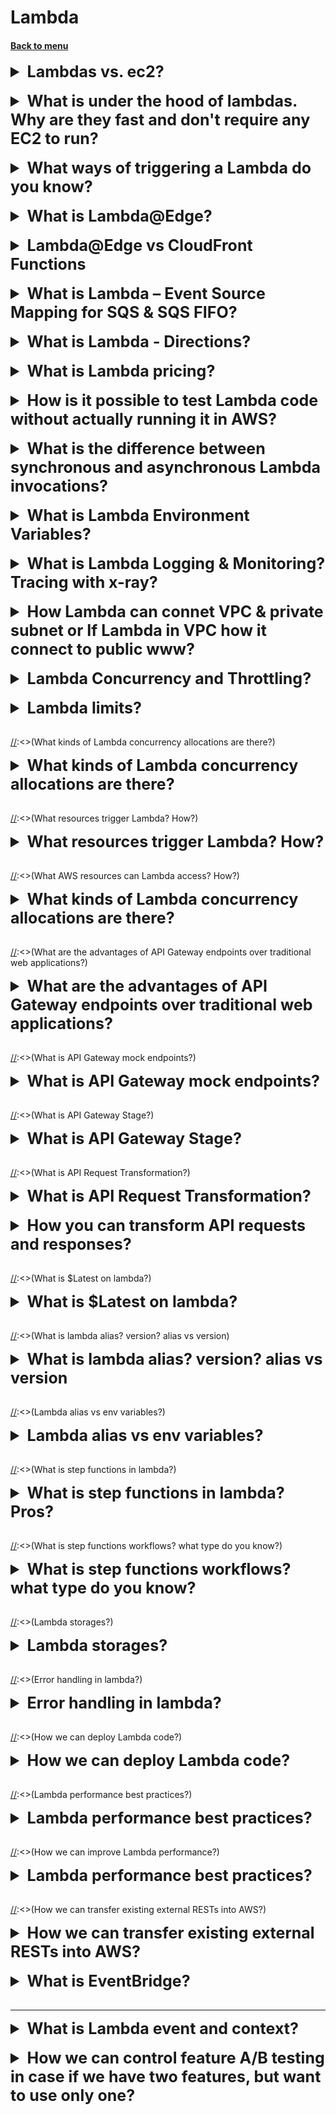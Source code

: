 <h1> Lambda </h1>
<h4> 

[Back to menu](../../Menu.md)

</h4>

[//]: # (Lambdas vs. ec2)

<details>
    <summary style="font-size: 25px;">
        <b>
            Lambdas vs. ec2?
        </b>
    </summary>
<br>

Virtual functions - no servers to manage!
- Time limited - short executions
- Run on demand (lambda runs only when needed)
- Scaling is automated!
  (If necessary, you can configure automatic scalability)
- Integration with the entire range of AWS services.
- Integrated with many programming languages
- Easy monitoring using AWS CloudWatch.
- Easily get more resources for each feature (up to 10GB RAM!)
- Increasing RAM will also improve CPU and network performance!

</details>
<br>

[//]: # (What is under the hood of lambdas. 
        Why are they fast and don't require any EC2 to run?)

<details>
    <summary style="font-size: 25px;">
        <b>
            What is under the hood of lambdas. 
            Why are they fast and don't require any EC2 to run?
        </b>
    </summary>
<br>

Each lambda represents an image and a container. 
And Amazon takes over the work of all 
containers and their management.

</details>
<br>

[//]: # (What ways of triggering a Lambda do you know?)

<details>
    <summary style="font-size: 25px;">
        <b>
            What ways of triggering a Lambda do you know?
        </b>
    </summary>
<br>

Lambda functions can be activated in different ways:
- HTTP request
  (In this case, an HTTP request may contain several value headers.
  To do this, configure APL (application load balancer) which will convert
  ...?name=one&name=two --> {"name":["one,"two"]})
- uploading a new document to S3 (action, loading a specific file by mask, etc.)
- scheduled task (using EventBridge (for example once a minute))
- AWS Kinesis data stream
- Event Source Mapping for SQS & SQS FIFO
- notification from AWS SNS

</details>  
<br>

[//]: # (What is Lambda@Edge?)

<details>
    <summary style="font-size: 25px;">
        <b>
            What is Lambda@Edge?
        </b>
    </summary>
<br>

Lambda@Edge is a feature of Amazon CloudFront that allows you 
to run code closer to users of your application, 
which improves performance and reduces latency. 
It’s an extension of AWS Lambda that lets you deploy Python and Node.js 
functions at Amazon CloudFront edge locations.

- You can customize the content that your CloudFront distribution delivers 
to your end users.
- It allows you to run your code in response to events generated 
by the Amazon CloudFront content delivery network (CDN).
- You don’t have to provision or manage infrastructure in multiple locations 
around the world.
- It can automatically scale and run your code at AWS locations around the world.
- It supports a limited set of runtimes and features.

**Lambda@Edge can be used for various purposes such as website security,
real-time image transformation, intelligent bot mitigation,
search engine optimization, and more.**

For example, you can trigger a Lambda function 
to add HTTP security headers on all origin responses without 
having to modify your application code on your origin.

</details>
<br>

[//]: # (Lambda@Edge vs CloudFront Functions?)

<details>
    <summary style="font-size: 25px;">
        <b>
            Lambda@Edge vs CloudFront Functions
        </b>
    </summary>
<br>

In summary, CloudFront Functions are ideal for lightweight, 
short-running functions and are executed at the edge locations closest to the user. 

They are more suitable for simple request transformations. 
On the other hand, Lambda@Edge functions are more suitable 
for compute-intensive workloads and provide more features 
along with an increased execution time capability. 

They are executed at Regional Edge Locations in major AWS Regions.

</details>
<br>

[//]: # (What is Lambda – Event Source Mapping for SQS & SQS FIFO? Lambda event trigger)

<details>
    <summary style="font-size: 25px;">
        <b>
            What is Lambda – Event Source Mapping for SQS & SQS FIFO?
        </b>
    </summary>
<br>

Lambda allows you to automatically process a certain number of messages from SQS queues
and SQS FIFO.

In this case, Lambda will automatically scale when reading the message in batches (1-10) for
faster processing.
When an error occurs, messages are sent to the queue as individual items.
(There is also a setting for a dead-letter queue in case of failures (DLQ))
Lambda removes the message from the queue after successful processing.

Can be scaled:
- scales according to the number of active message groups.
- can create up to 60 copies per minute
- simultaneously process up to 1000 message packets per minute

</details>  
<br>

[//]: # (What is Lambda - Directions?)

<details>
    <summary style="font-size: 25px;">
        <b>
            What is Lambda - Directions?
        </b>
    </summary>
<br>

Lambda offers the ability to configure the direction (endpoints) for the function to work
(before sending the rest result to the client)

Works for asynchronous calls, offering to select scenarios for successful or failed activities.

You can choose the final exact one:
- SQS
- SNS
- another Lambda
- Bus Amazon EventBridge

</details>  
<br>

[//]: # (What is Lambda pricing?)

<details>
    <summary style="font-size: 25px;">
        <b>
            What is Lambda pricing?
        </b>
    </summary>
<br>

Payment for requests:
- The first million requests are free
- $0.20 per 1 million queries thereafter

Pay per duration: (in 1ms increments)
- 400,000 GB-seconds of computing time per month FREE (if 1GB of RAM is used)
- 3,200,000 seconds if the function uses 128 MB of RAM
- After that, 1 USD per 600,000 GB-seconds.

AWS Lambda is very cheap and very popular because of this

</details>
<br>

[//]: # (How is it possible to test Lambda code without actually running it in AWS?)

<details>
    <summary style="font-size: 25px;">
        <b>
            How is it possible to test Lambda code without actually running it in AWS?
        </b>
    </summary>
<br>

Using the AWS SAM Command Line Interface (CLI)
you can test locally and debug "step by step"
your serverless applications before uploading them to the AWS cloud

</details>
<br>

[//]: # (What is the difference between synchronous and asynchronous Lambda invocations?)

<details>
    <summary style="font-size: 25px;">
        <b>
            What is the difference between synchronous and asynchronous Lambda invocations?
        </b>
    </summary>
<br>

**With a synchronous** call, you wait for the function to process the event
and will return the response.

- Client sends request / SDK / CLI --(request)--> Lambda
- Client sends request / SDK / CLI <-(response)-- Lambda
  (Including if an error occurs. The client must handle it)

**When called asynchronously**, Lambda queues the event for processing.
If an error occurs, Lambda tries to retry the event

(1 minute wait 1 time 2 others (3 times in total))
There is a clear setting of actions for successful and unsuccessful execution

Asynchronous calls allow you to speed up request processing if you don't need to wait for the result
(example you need to iterate through 1000 files)

**How it works**:
When called asynchronously, any user request will return the expected 
result (for example 200)
EVEN IF the request actually caused an error. 
If an error occurs several times in a row, the system
will process the request and (for example, send an SQS message that something went wrong)

</details>
<br>

[//]: # (What is Lambda Environment Variables?)

<details>
    <summary style="font-size: 25px;">
        <b>
            What is Lambda Environment Variables?
        </b>
    </summary>
<br>

Lambda offers the ability to configure environment settings 
similar to the Postman implementation

It is possible to create variables of the key-value type (string type only)
And work with keys, and the lambda will independently substitute the specified values.

**How is it useful:**
- Customize function behavior without updating code
- Environment variables available to your code
- Lambda Service also adds its own system environment variables.
- Useful to store secret parameters (they are KMS encrypted)
  (Secrets can be encrypted with a Lambda service key or your own CMK.)

</details>  
<br>

[//]: # (What is Lambda Logging & Monitoring? Tracing with x-ray?)

<details>
    <summary style="font-size: 25px;">
        <b>
            What is Lambda Logging & Monitoring? Tracing with x-ray?
        </b>
    </summary>
<br>

Lambda allows you to track all your actions using monitors/logging/AWS X-Ray
- Calls, duration, concurrent executions
- Number of errors, success rates, throttles
- Asynchronous delivery failures
- Iteration speed (Kinesis and DynamoDB streams)

There are environment variables for X-Ray (they are enabled by default, 
but are handy to know):
- X_AMZN_TRACE_ID: Contains the trace header.
- AWS_XRAY_CONTEXT_MISSING: Defaults to LOG_ERROR.
- AWS_XRAY_DAEMON_ADDRESS: IP_ADDRESS of the X-Ray daemon:PORT

</details>  
<br>

[//]: # (How Lambda can connet VPC & private subnet 
or If Lambda in VPC how it connect to public www?)

<details>
    <summary style="font-size: 25px;">
        <b>
            How Lambda can connet VPC & private subnet 
            or If Lambda in VPC how it connect to public www?
        </b>
    </summary>
<br>

**If the lambda is outside the vpc (virtual private connection)**
- **She has access to the Internet, but does not have direct access to the VPC**
- Lambda must create ENI (Elastic Network Interface) in VPC subnets 
and connect through it
- To do this, the role **AWSLambdaVPCAccessExecutionRole** must be explicitly specified

It looks like this

Lambda ---> [(private subnet) ---> (ENI (Elastic Network Interface)) ---> (Destination (example S3)) ]

**If the lambda is in vpc and (virtual private connection)**
- **She DOES NOT have access to the Internet, but DOES have direct access to VPC components**
- Lambda can use 2 options
    - Use NAT which will use IGW (InternetGetWay)
      (In this case, IGW will be able to knock both outside (www) and into internal aws services)
    - **if you need private access to aws services** you can use VPC Endpoint to
      to knock on aws services privately

it looks like this

[(private subnet) Lambda <---> private s3] -> 
1) [] -> Nat (Network Address Translation) -> IGW (InternetGetWay) -> www (or) aws s3
2) [] -> private VPC endpoint -> aws s3


</details>  
<br>

[//]: # (Lambda Concurrency and Throttling? Cold Start?)

<details>
    <summary style="font-size: 25px;">
        <b>
            Lambda Concurrency and Throttling?
        </b>
    </summary>
<br>

Lambda allows you to call lambda processing for up to 1000 simultaneous executions.
- Each lambda function can limit the maximum number of treatments (=limit)
- Every call that goes beyond the limit will cause ("throttled")

**Lambda behavior when throttling**
- **When called synchronously** return ThrottleError - 429
- **For an asynchronous call** retry automatically after a while (maximum up to 6 hours)
  , then placement in DLQ

**What are the dangers of limits**

If you have three simultaneously running lambda functions and one of 
them receives input at once
1000 requests, then the remaining 2 functions will perform throttling 
until there are a thousand decrease. 
(REQUEST LIMITS VALID FOR ALL LAMBDA IN THE SUM)

**Cold start**

As in Java, when the first time the request is processed worse 
because you need to get resources the first time,
This situation can also arise in lambdas.
To combat this, lambdas have **provisioned concurrency**.
The lambda function is called in advance to prevent cold calling.
All settings are done via **Application Auto Scaling**

</details>  
<br>

[//]: # (Lambda limits?)

<details>
    <summary style="font-size: 25px;">
        <b>
            Lambda limits?
        </b>
    </summary>
<br>

Performance:
- Memory distribution: 128 MB – 10 GB (in 1 MB increments)
- Maximum execution time: 900 seconds (15 minutes)
- Environment Variables (4 KB)
- Disk capacity in the “function container” (in /tmp): 512 MB.
- Parallel executions: 1000 (can be increased)

Deployment:
- Lambda function deployment size (compressed ZIP file): 50 MB.
- Uncompressed deployment size (code + dependencies): 250 MB.
- You can use the /tmp directory to load other files at startup.
- Environment variables size: 4 KB.

</details>  
<br>

[//]:<>(What kinds of Lambda concurrency allocations are there?)

<details>
    <summary style="font-size: 25px;">
        <b>
            What kinds of Lambda concurrency allocations are there?
        </b>
    </summary>
<br>

Two types of concurrency control are available:

**Reserved parallelism** - reserved parallelism
guarantees the maximum number of concurrent instances for a function.
When a function has reserved concurrency, no other function
cannot exploit this parallelism.

**Provided parallelism**. - Provided parallelism
initializes the requested number of runtimes,
so that they are ready to immediately respond to calls to your function.

</details>
<br>

[//]:<>(What resources trigger Lambda? How?)

<details>
    <summary style="font-size: 25px;">
        <b>
            What resources trigger Lambda? How?
        </b>
    </summary>
<br>

Lambda, Api Gateway, DynamoDB, S3, SNS, SQS

By event

</details>
<br>

[//]:<>(What AWS resources can Lambda access? How?)

<details>
    <summary style="font-size: 25px;">
        <b>
            What kinds of Lambda concurrency allocations are there?
        </b>
    </summary>
<br>

Your Lambda functions can now access databases
Amazon RDS, Amazon Redshift data warehouses,
Amazon ElasticCache nodes and other endpoints,
which are only accessible from a specific VPC.

You must provide additional information about the VPC configuration,
such as VPC subnet IDs and security group IDs,
to allow Lambda functions to access resources in your Amazon VPC.

</details>
<br>

[//]:<>(What are the advantages of API Gateway endpoints over traditional web applications?)

<details>
    <summary style="font-size: 25px;">
        <b>
            What are the advantages of API Gateway endpoints over traditional web applications?
        </b>
    </summary>
<br>

Gateway API allows you to perform common API management tasks,
such as security, caching, throttling and monitoring.

Gateway API provides endpoints to your AWS applications

</details>
<br>

[//]:<>(What is API Gateway mock endpoints?)

<details>
    <summary style="font-size: 25px;">
        <b>
            What is API Gateway mock endpoints?
        </b>
    </summary>
<br>

Creation of mock endpoints for mock not crated rests

</details>
<br>

[//]:<>(What is API Gateway Stage?)

<details>
    <summary style="font-size: 25px;">
        <b>
            What is API Gateway Stage?
        </b>
    </summary>
<br>

stage -> этап

This is references in the lifecycle of the API using variables

This stage vars can be used to ref a specific backend endpoint
(e.g. Lambda function)

</details>
<br>

[//]:<>(What is API Request Transformation?)

<details>
    <summary style="font-size: 25px;">
        <b>
            What is API Request Transformation?
        </b>
    </summary>
<br>

We can dynamically transform request and response params by adding new params

Example of request 
    
    -- request-parameters '{"append:header.header1":"$context.reqId"}'

(this will add new header to requests)

Example of response

    -- response-parameters '{
    "500" : {"append:header.header1":"$context.reqId""}'

(this will add new header if backend returns 500 status code)

</details>
<br>

[//]: # (How you can transform API requests and responses)

<details>
    <summary style="font-size: 25px;">
        <b>
            How you can transform API requests and responses?
        </b>
    </summary>
<br>

- Using Request Transformation
- Parameter mapping
  (overwrite:path: "/sessions/${request.path.sessionId}/topics")

</details>
<br>

[//]:<>(What is $Latest on lambda?)

<details>
    <summary style="font-size: 25px;">
        <b>
            What is $Latest on lambda?
        </b>
    </summary>
<br>

This is alias for latest version on lambda code.
You also can use previous lambda version by using create alias function

</details>
<br>

[//]:<>(What is lambda alias? version? alias vs version)

<details>
    <summary style="font-size: 25px;">
        <b>
            What is lambda alias? version? alias vs version
        </b>
    </summary>
<br>

A lambda version is a snapshot of your Lambda function.
When you create a new lambda function, it is named as $LATEST.

A lambda alias at its simplest is a pointer to the lambda function’s version.
We can use aliases to point to any lambda version you specify.

**An alias is a pointer to a specific Lambda function version. 
Aliases will not be updated automatically**

</details>
<br>

[//]:<>(Lambda alias vs env variables?)

<details>
    <summary style="font-size: 25px;">
        <b>
            Lambda alias vs env variables?
        </b>
    </summary>
<br>

**Lambda** allows you to create aliases that are associated 
with a specific version of a function. 
They are not a method of changing the behavior of a particular function.

**Environment variables** can be used to change the behavior of a Lambda 
function without requiring you to update code and re-deploy the function.

</details>
<br>

[//]:<>(What is step functions in lambda?)

<details>
    <summary style="font-size: 25px;">
        <b>
            What is step functions in lambda? Pros?
        </b>
    </summary>
<br>

This is a chain of lambda functions that work in queue order.
It can be chained. But each step can consists of parallel steps

Pluses
- Visualize (you can see all steps)
- Automate (each step is triggered and tracked automatically)
- Logging

![img](https://d2908q01vomqb2.cloudfront.net/da4b9237bacccdf19c0760cab7aec4a8359010b0/2019/09/18/step-functions-map-example.png)

</details>
<br>

[//]:<>(What is step functions workflows? what type do you know?)

<details>
    <summary style="font-size: 25px;">
        <b>
            What is step functions workflows? what type do you know?
        </b>
    </summary>
<br>

Standard workflow
- Long-Running (may run for up to a year)
- At-Most-Once (task never executed once unless you specify retry actions)
- Non-Idempotent

Express Workflows
- Short-time (up to 5 min)
- At-Least-Once (for run mor than once)
- idempotent

Express can be
  - Synchronous express 
    - Wait until it completes
    - returns the result
    - (operations that are performed one at a time)
  - Asynchronous express
    - confirms that workflow has started
    - result can be found in cloudwatch
    - (operations don't depend on the completion and result)

</details>
<br>

[//]:<>(Lambda storages?)

<details>
    <summary style="font-size: 25px;">
        <b>
            Lambda storages? 
        </b>
    </summary>
<br>

|                | Native within lambda              |                           | External Storage Options     |                                     |
|----------------|-----------------------------------|---------------------------|------------------------------|-------------------------------------|
|                | /tmp                              | Lambda layer              | S3                           | EFS (elastic file system)           |
| Use case       | Temporary data                    | Library and SDK           | Persistent data              | Persistent data                     |
| Pluses         | the fastest                       |                           | best AWS service integration | best integration with other lambdas |
| Minuses        | cannot be shared between lambdas  |                           | slowest                      |                                     |
| Size           | 512 MB - 10 GB                    | 50 mb zipped 250 unzipped | Elastic                      | Elastic                             |
| Dynamic update | dynamic read/write                | updates require new layer | Store and retrieve           | dynamic read/write                  |
| Shared         | within env                        | across env                | across lambdas               | across env                          |


</details>
<br>

[//]:<>(Error handling in lambda?)

<details>
    <summary style="font-size: 25px;">
        <b>
            Error handling in lambda?
        </b>
    </summary>
<br>

- Auto retried system (2 times)
- Dead-letter queues (Lambda -> SQS or Lambda -> SNS)
  - only error msg
- Lambda Destinations (Lambda success -> SQS_1 or failure -> SQS_2) 

can be found in json (param: responsePayload:/errorMessage: "test")

</details>
<br>

[//]:<>(How we can deploy Lambda code?)

<details>
    <summary style="font-size: 25px;">
        <b>
            How we can deploy Lambda code?
        </b>
    </summary>
<br>

- by console
- .zip file achieve
  - Using the Lambda console
  - Using the AWS CLI
  - Using Amazon S3
- deployment package (you can create package by yourself and upload from PC)
    - up to 50 mb
    - if it more than 50 mb use S3
- Lambda layers 
  - can be shared between lambdas
  - best practise
- The CloudFormation
- Container images

</details>
<br>

[//]:<>(Lambda performance best practices?)

<details>
    <summary style="font-size: 25px;">
        <b>
            Lambda performance best practices?
        </b>
    </summary>
<br>

- See your memory and CPU
- Dependencies
- Only what you need

</details>
<br>

[//]:<>(How we can improve Lambda performance?)

<details>
    <summary style="font-size: 25px;">
        <b>
            Lambda performance best practices?
        </b>
    </summary>
<br>

- Increase the function memory allocation, 
  that will also increase the CPU allocation.
  (if function has CPU bound also)

</details>
<br>

[//]:<>(How we can transfer existing external RESTs into AWS?)

<details>
    <summary style="font-size: 25px;">
        <b>
            How we can transfer existing external RESTs into AWS?
        </b>
    </summary>
<br>

- create API Gateway (supports OpenAPI v2-v3)
- create lambdas
- connect rest in gateway into lambdas

</details>
<br>

[//]: # (What is EventBridge?)

<details>
    <summary style="font-size: 25px;">
        <b>
            What is EventBridge?
        </b>
    </summary>
<br>

EventBridge is a serverless service that uses events 
to connect application components together, 
making it easier for you to build scalable event-driven applications.

Part of Event-driven architecture

</details>  
<br>

---

[//]: # (What is Lambda event and context?)

<details>
    <summary style="font-size: 25px;">
        <b>
            What is Lambda event and context?
        </b>
    </summary>
<br>

Event is the data that's passed to the function upon execution.
- path
- httpMethod
- headers
- queryStringParameters
- body

Context's main role is to provide information about the current execution environment
* function_name – The name of the Lambda function.
* function_version – The version of the function.
* invoked_function_arn – The Amazon Resource Name (ARN) that's used to invoke the function. Indicates if the invoker specified a version number or alias.
* memory_limit_in_mb – The amount of memory that's allocated for the function.
* aws_request_id – The identifier of the invocation request.
* log_group_name – The log group for the function.
* log_stream_name – The log stream for the function instance.

</details>  
<br>

[//]: # (How we can control featute A/B testing in case if we have 2 features, but whant use only one?)

<details>
    <summary style="font-size: 25px;">
        <b>
            How we can control feature A/B testing in case if we have two features, but want to use only one?
        </b>
    </summary>
<br>

By adding an override to the feature and setting the identifier 
of the override to the engineer’s user ID, 
and setting the variation to Variation A, 
the engineer can ensure that Variation A 
is the only variation that appears when they hit the application’s endpoint. 

This is because overrides in Amazon CloudWatch Evidently 
allow you to specify a specific variation for a specific identifier,
which in this case is the engineer’s user ID.

</details>
<br>